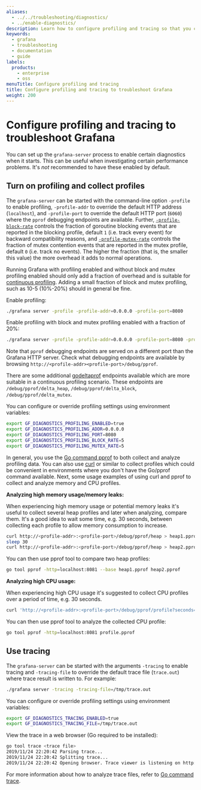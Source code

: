 ```yaml
---
aliases:
  - ../../troubleshooting/diagnostics/
  - ../enable-diagnostics/
description: Learn how to configure profiling and tracing so that you can troubleshoot Grafana.
keywords:
  - grafana
  - troubleshooting
  - documentation
  - guide
labels:
  products:
    - enterprise
    - oss
menuTitle: Configure profiling and tracing
title: Configure profiling and tracing to troubleshoot Grafana
weight: 200
---
```


# Configure profiling and tracing to troubleshoot Grafana

You can set up the `grafana-server` process to enable certain diagnostics when it starts. This can be useful
when investigating certain performance problems. It's _not_ recommended to have these enabled by default.

## Turn on profiling and collect profiles

The `grafana-server` can be started with the command-line option `-profile` to enable profiling, `-profile-addr` to override the default HTTP address (`localhost`), and
`-profile-port` to override the default HTTP port (`6060`) where the `pprof` debugging endpoints are available. Further, [`-profile-block-rate`](https://pkg.go.dev/runtime#SetBlockProfileRate) controls the fraction of goroutine blocking events that are reported in the blocking profile, default `1` (i.e. track every event) for backward compatibility reasons, and [`-profile-mutex-rate`](https://pkg.go.dev/runtime#SetMutexProfileFraction) controls the fraction of mutex contention events that are reported in the mutex profile, default `0` (i.e. track no events). The higher the fraction (that is, the smaller this value) the more overhead it adds to normal operations.

Running Grafana with profiling enabled and without block and mutex profiling enabled should only add a fraction of overhead and is suitable for [continuous profiling](https://grafana.com/oss/pyroscope/). Adding a small fraction of block and mutex profiling, such as 10-5 (10%-20%) should in general be fine.

Enable profiling:

```bash
./grafana server -profile -profile-addr=0.0.0.0 -profile-port=8080
```

Enable profiling with block and mutex profiling enabled with a fraction of 20%:

```bash
./grafana server -profile -profile-addr=0.0.0.0 -profile-port=8080 -profile-block-rate=5 -profile-mutex-rate=5
```

Note that `pprof` debugging endpoints are served on a different port than the Grafana HTTP server. Check what debugging endpoints are available by browsing `http://<profile-addr><profile-port>/debug/pprof`.

There are some additional [godeltaprof](https://github.com/grafana/pyroscope-go/tree/main/godeltaprof) endpoints available which are more suitable in a continuous profiling scenario. These endpoints are `/debug/pprof/delta_heap`, `/debug/pprof/delta_block`, `/debug/pprof/delta_mutex`.

You can configure or override profiling settings using environment variables:

```bash
export GF_DIAGNOSTICS_PROFILING_ENABLED=true
export GF_DIAGNOSTICS_PROFILING_ADDR=0.0.0.0
export GF_DIAGNOSTICS_PROFILING_PORT=8080
export GF_DIAGNOSTICS_PROFILING_BLOCK_RATE=5
export GF_DIAGNOSTICS_PROFILING_MUTEX_RATE=5
```

In general, you use the [Go command pprof](https://golang.org/cmd/pprof/) to both collect and analyze profiling data. You can also use [curl](https://curl.se/) or similar to collect profiles which could be convenient in environments where you don't have the Go/pprof command available. Next, some usage examples of using curl and pprof to collect and analyze memory and CPU profiles.

**Analyzing high memory usage/memory leaks:**

When experiencing high memory usage or potential memory leaks it's useful to collect several heap profiles and later when analyzing, compare them. It's a good idea to wait some time, e.g. 30 seconds, between collecting each profile to allow memory consumption to increase.

```bash
curl http://<profile-addr>:<profile-port>/debug/pprof/heap > heap1.pprof
sleep 30
curl http://<profile-addr>:<profile-port>/debug/pprof/heap > heap2.pprof
```

You can then use pprof tool to compare two heap profiles:

```bash
go tool pprof -http=localhost:8081 --base heap1.pprof heap2.pprof
```

**Analyzing high CPU usage:**

When experiencing high CPU usage it's suggested to collect CPU profiles over a period of time, e.g. 30 seconds.

```bash
curl 'http://<profile-addr>:<profile-port>/debug/pprof/profile?seconds=30' > profile.pprof
```

You can then use pprof tool to analyze the collected CPU profile:

```bash
go tool pprof -http=localhost:8081 profile.pprof
```

## Use tracing

The `grafana-server` can be started with the arguments `-tracing` to enable tracing and `-tracing-file` to override the default trace file (`trace.out`) where trace result is written to. For example:

```bash
./grafana server -tracing -tracing-file=/tmp/trace.out
```

You can configure or override profiling settings using environment variables:

```bash
export GF_DIAGNOSTICS_TRACING_ENABLED=true
export GF_DIAGNOSTICS_TRACING_FILE=/tmp/trace.out
```

View the trace in a web browser (Go required to be installed):

```bash
go tool trace <trace file>
2019/11/24 22:20:42 Parsing trace...
2019/11/24 22:20:42 Splitting trace...
2019/11/24 22:20:42 Opening browser. Trace viewer is listening on http://127.0.0.1:39735
```

For more information about how to analyze trace files, refer to [Go command trace](https://golang.org/cmd/trace/).
